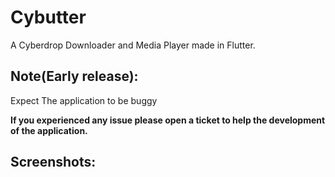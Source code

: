 # Cybutter
A Cyberdrop Downloader and Media Player made in Flutter.

## Note(Early release):
Expect The application to be buggy

**If you  experienced any issue please open a ticket to help the development of the application.**

## Screenshots:

